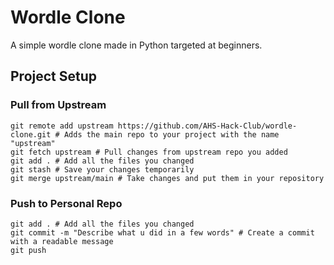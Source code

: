 # Wordle Clone
A simple wordle clone made in Python targeted at beginners.

## Project Setup

### Pull from Upstream
```
git remote add upstream https://github.com/AHS-Hack-Club/wordle-clone.git # Adds the main repo to your project with the name "upstream"
git fetch upstream # Pull changes from upstream repo you added
git add . # Add all the files you changed
git stash # Save your changes temporarily
git merge upstream/main # Take changes and put them in your repository
```

### Push to Personal Repo
```
git add . # Add all the files you changed
git commit -m "Describe what u did in a few words" # Create a commit with a readable message
git push
```
